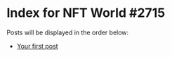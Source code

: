 # Index for NFT World #2715
Posts will be displayed in the order below:

- [Your first post](./001-first.md)


